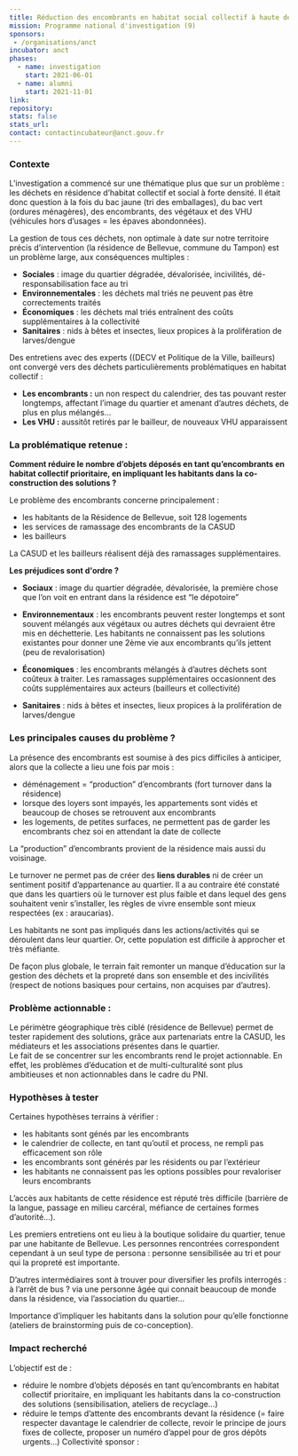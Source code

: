 ```yaml
---
title: Réduction des encombrants en habitat social collectif à haute densité
mission: Programme national d'investigation (9)
sponsors:
 - /organisations/anct
incubator: anct
phases:
  - name: investigation
    start: 2021-06-01
  - name: alumni
    start: 2021-11-01
link: 
repository: 
stats: false
stats_url: 
contact: contactincubateur@anct.gouv.fr
---
```

### **Contexte**

L’investigation a commencé sur une thématique plus que sur un problème : les déchets en résidence d’habitat collectif et social à forte densité. Il était donc question à la fois du bac jaune (tri des emballages), du bac vert (ordures ménagères), des encombrants, des végétaux et des VHU (véhicules hors d’usages = les épaves abondonnées).

La gestion de tous ces déchets, non optimale à date sur notre territoire précis d’intervention (la résidence de Bellevue, commune du Tampon) est un problème large, aux conséquences multiples :

*   **Sociales** : image du quartier dégradée, dévalorisée, incivilités, dé-responsabilisation face au tri
*   **Environnementales** : les déchets mal triés ne peuvent pas être correctements traités
*   **Économiques** : les déchets mal triés entraînent des coûts supplémentaires à la collectivité
*   **Sanitaires** : nids à bêtes et insectes, lieux propices à la prolifération de larves/dengue

Des entretiens avec des experts ((DECV et Politique de la Ville, bailleurs) ont convergé vers des déchets particulièrements problématiques en habitat collectif :

*   **Les encombrants :** un non respect du calendrier, des tas pouvant rester longtemps, affectant l’image du quartier et amenant d’autres déchets, de plus en plus mélangés... 
*   **Les VHU :** aussitôt retirés par le bailleur, de nouveaux VHU apparaissent

### La problématique retenue :

**Comment réduire le nombre d’objets déposés en tant qu’encombrants en habitat collectif prioritaire, en impliquant les habitants dans la co-construction des solutions ?**

Le problème des encombrants concerne principalement :

*   les habitants de la Résidence de Bellevue, soit 128 logements
*   les services de ramassage des encombrants de la CASUD
*   les bailleurs

La CASUD et les bailleurs réalisent déjà des ramassages supplémentaires.  

  
  

**Les préjudices sont d'ordre ?**

*   **Sociaux** : image du quartier dégradée, dévalorisée, la première chose que l’on voit en entrant dans la résidence est “le dépotoire”

*   **Environnementaux** : les encombrants peuvent rester longtemps et sont souvent mélangés aux végétaux ou autres déchets qui devraient être mis en déchetterie. Les habitants ne connaissent pas les solutions existantes pour donner une 2ème vie aux encombrants qu’ils jettent (peu de revalorisation)

*   **Économiques** : les encombrants mélangés à d’autres déchets sont coûteux à traiter. Les ramassages supplémentaires occasionnent des coûts supplémentaires aux acteurs (bailleurs et collectivité)

*   **Sanitaires** : nids à bêtes et insectes, lieux propices à la prolifération de larves/dengue

### **Les principales causes du problème ?**

La présence des encombrants est soumise à des pics difficiles à anticiper, alors que la collecte a lieu une fois par mois :

*   déménagement = “production” d’encombrants (fort turnover dans la résidence)
*   lorsque des loyers sont impayés, les appartements sont vidés et beaucoup de choses se retrouvent aux encombrants
*   les logements, de petites surfaces, ne permettent pas de garder les encombrants chez soi en attendant la date de collecte

La “production” d’encombrants provient de la résidence mais aussi du voisinage.

Le turnover ne permet pas de créer des **liens durables** ni de créer un sentiment positif d’appartenance au quartier. Il a au contraire été constaté que dans les quartiers où le turnover est plus faible et dans lequel des gens souhaitent venir s’installer, les règles de vivre ensemble sont mieux respectées (ex : araucarias).

Les habitants ne sont pas impliqués dans les actions/activités qui se déroulent dans leur quartier. Or, cette population est difficile à approcher et très méfiante.

De façon plus globale, le terrain fait remonter un manque d’éducation sur la gestion des déchets et la propreté dans son ensemble et des incivilités (respect de notions basiques pour certains, non acquises par d’autres).

### **Problème actionnable :**

Le périmètre géographique très ciblé (résidence de Bellevue) permet de tester rapidement des solutions, grâce aux partenariats entre la CASUD, les médiateurs et les associations présentes dans le quartier.  
Le fait de se concentrer sur les encombrants rend le projet actionnable. En effet, les problèmes d’éducation et de multi-culturalité sont plus ambitieuses et non actionnables dans le cadre du PNI.

### **Hypothèses à tester** 

Certaines hypothèses terrains à vérifier : 

*   les habitants sont génés par les encombrants
*   le calendrier de collecte, en tant qu’outil et process, ne rempli pas efficacement son rôle
*   les encombrants sont générés par les résidents ou par l’extérieur
*   les habitants ne connaissent pas les options possibles pour revaloriser leurs encombrants

L’accès aux habitants de cette résidence est réputé très difficile (barrière de la langue, passage en milieu carcéral, méfiance de certaines formes d’autorité…).

Les premiers entretiens ont eu lieu à la boutique solidaire du quartier, tenue par une habitante de Bellevue. Les personnes rencontrées correspondent cependant à un seul type de persona : personne sensibilisée au tri et pour qui la propreté est importante. 

D’autres intermédiaires sont à trouver pour diversifier les profils interrogés : à l’arrêt de bus ? via une personne âgée qui connait beaucoup de monde dans la résidence, via l’association du quartier…

Importance d’impliquer les habitants dans la solution pour qu’elle fonctionne (ateliers de brainstorming puis de co-conception).

### **Impact recherché**

L’objectif est de :

*   réduire le nombre d’objets déposés en tant qu’encombrants en habitat collectif prioritaire, en impliquant les habitants dans la co-construction des solutions (sensibilisation, ateliers de recyclage…)
*   réduire le temps d’attente des encombrants devant la résidence (= faire respecter davantage le calendrier de collecte, revoir le principe de jours fixes de collecte, proposer un numéro d’appel pour de gros dépôts urgents...)
Collectivité sponsor : 
